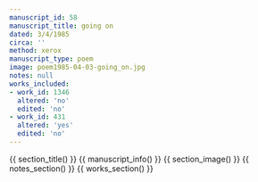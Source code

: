 ```yaml
---
manuscript_id: 58
manuscript_title: going on
dated: 3/4/1985
circa: ''
method: xerox
manuscript_type: poem
image: poem1985-04-03-going_on.jpg
notes: null
works_included:
- work_id: 1346
  altered: 'no'
  edited: 'no'
- work_id: 431
  altered: 'yes'
  edited: 'no'
---
```


{{ section_title() }}
{{ manuscript_info() }}
{{ section_image() }}
{{ notes_section() }}
{{ works_section() }}
